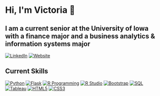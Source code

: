 # Hi, I'm Victoria 👋

## I am a current senior at the University of Iowa with a finance major and a business analytics & information systems major

[![LinkedIn](https://img.shields.io/badge/LinkedIn-0077B5?style=for-the-badge&logo=linkedin&logoColor=white)](https://www.linkedin.com/in/victoria-markuson/)
[![Website](https://img.shields.io/badge/Website-009578?style=for-the-badge&logo=googlechrome&logoColor=white)](https://victoriamarkuson.com/)


## Current Skills
[![Python](https://img.shields.io/badge/Python-3776AB?style=for-the-badge&logo=python&logoColor=white)](https://www.python.org/)
[![Flask](https://img.shields.io/badge/Flask-000000?style=for-the-badge&logo=flask&logoColor=white)](https://flask.palletsprojects.com/)
[![R Programming](https://img.shields.io/badge/R-276DC3?style=for-the-badge&logo=r&logoColor=white)](https://www.r-project.org/)
[![R Studio](https://img.shields.io/badge/RStudio-75AADB?style=for-the-badge&logo=RStudio&logoColor=white)](https://www.rstudio.com/)
[![Bootstrap](https://img.shields.io/badge/Bootstrap-7952B3?style=for-the-badge&logo=bootstrap&logoColor=white)](https://getbootstrap.com/)
[![SQL](https://img.shields.io/badge/SQL-4479A1?style=for-the-badge&logo=postgresql&logoColor=white)](https://www.postgresql.org/)
[![Tableau](https://img.shields.io/badge/Tableau-E97627?style=for-the-badge&logo=tableau&logoColor=white)](https://www.tableau.com/)
[![HTML5](https://img.shields.io/badge/HTML5-239120?style=for-the-badge&logo=html5&logoColor=white)](#) 
[![CSS3](https://img.shields.io/badge/CSS3-1572B6?style=for-the-badge&logo=css3&logoColor=white)](#)

<!--
**vmarkuson/vmarkuson** is a ✨ _special_ ✨ repository because its `README.md` (this file) appears on your GitHub profile.


